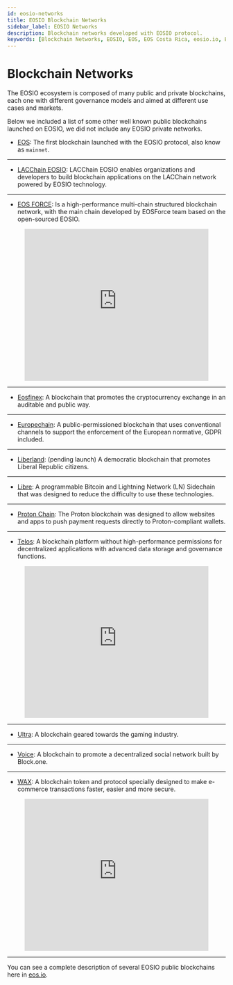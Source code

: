 ```yaml
---
id: eosio-networks
title: EOSIO Blockchain Networks
sidebar_label: EOSIO Networks
description: Blockchain networks developed with EOSIO protocol.
keywords: [Blockchain Networks, EOSIO, EOS, EOS Costa Rica, eosio.io, EOSIO Costa Rica, EOSIO Networks, What is a EOSIO Blockchain, Blockchain based on EOSIO]
---
```


# Blockchain Networks

The EOSIO ecosystem is composed of many public and private blockchains, each one with different governance models and aimed at different use cases and markets.

Below we included a list of some other well known public blockchains launched on EOSIO, we did not include any EOSIO private networks.

- [EOS](https://bloks.io/): The first blockchain launched with the EOSIO protocol, also know as `mainnet`.

* * *

- [LACChain EOSIO](https://eosio.lacchain.net/en/): LACChain EOSIO enables organizations and developers to build blockchain applications on the LACChain network powered by EOSIO technology.

* * *

- [EOS FORCE](https://medium.com/@forceusa.io/eos-vs-eos-force-what-are-the-differences-5382242f4217): Is a high-performance multi-chain structured blockchain network, with the main chain developed by EOSForce team based on the open-sourced EOSIO.

<figure class="video_container">
  <iframe width="100%" height="350" src="https://www.youtube.com/embed/UdDZCzwKCDo" frameborder="0" allowfullscreen="true">
  </iframe>
</figure>

* * *

- [Eosfinex](https://www.eosfinex.com/): A blockchain that promotes the cryptocurrency exchange in an auditable and public way.

* * *

- [Europechain](https://europechain.io/): A public-permissioned blockchain that uses conventional channels to support the enforcement of the European normative, GDPR included.

* * *

- [Liberland](https://liberland.org/): (pending launch) A democratic blockchain that promotes Liberal Republic citizens.

* * *

- [Libre](https://www.libre.org/): A programmable Bitcoin and Lightning Network (LN) Sidechain that was designed to reduce the difficulty to use these technologies.

* * *

- [Proton Chain](https://www.protonchain.com/): The Proton blockchain was designed to allow websites and apps to push payment requests directly to Proton-compliant wallets.

* * *

- [Telos](https://www.telos.net/): A blockchain platform without high-performance permissions for decentralized applications with advanced data storage and governance functions.

<figure class="video_container">
  <iframe width="100%" height="350" src="https://www.youtube.com/embed/fvsvzCL46eI" frameborder="0" allowfullscreen="true" loading="lazy">
  </iframe>
</figure>

* * *

- [Ultra](https://ultra.io/): A blockchain geared towards the gaming industry.

* * *

- [Voice](https://voice.com/): A blockchain to promote a decentralized social network built by Block.one.

* * *

- [WAX](https://wax.io/): A blockchain token and protocol specially designed to make e-commerce transactions faster, easier and more secure.

<figure class="video_container">
  <iframe width="100%" height="350" src="https://www.youtube.com/embed/RjndO0BJ7Ik" frameborder="0" allowfullscreen="true" loading="lazy">
  </iframe>
</figure>

* * *

You can see a complete description of several EOSIO public blockchains here in [eos.io](https://eos.io/).
